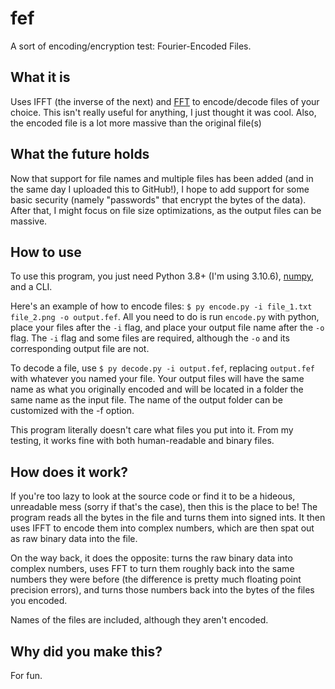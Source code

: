 # fef
A sort of encoding/encryption test: Fourier-Encoded Files.

## What it is
Uses IFFT (the inverse of the next) and [FFT](https://en.wikipedia.org/wiki/Fast_Fourier_transform) to encode/decode files of your choice. This isn't really useful for anything, I just thought it was cool. Also, the encoded file is a lot more massive than the original file(s)

## What the future holds
Now that support for file names and multiple files has been added (and in the same day I uploaded this to GitHub!), I hope to add support for some basic security (namely "passwords" that encrypt the bytes of the data). After that, I might focus on file size optimizations, as the output files can be massive.

## How to use
To use this program, you just need Python 3.8+ (I'm using 3.10.6), [numpy](https://numpy.org/), and a CLI.

Here's an example of how to encode files: `$ py encode.py -i file_1.txt file_2.png -o output.fef`. All you need to do is run `encode.py` with python, place your files after the `-i` flag, and place your output file name after the `-o` flag. The `-i` flag and some files are required, although the `-o` and its corresponding output file are not.

To decode a file, use `$ py decode.py -i output.fef`, replacing `output.fef` with whatever you named your file. Your output files will have the same name as what you originally encoded and will be located in a folder the same name as the input file. The name of the output folder can be customized with the -f option.

This program literally doesn't care what files you put into it. From my testing, it works fine with both human-readable and binary files.

## How does it work?
If you're too lazy to look at the source code or find it to be a hideous, unreadable mess (sorry if that's the case), then this is the place to be! The program reads all the bytes in the file and turns them into signed ints. It then uses IFFT to encode them into complex numbers, which are then spat out as raw binary data into the file.

On the way back, it does the opposite: turns the raw binary data into complex numbers, uses FFT to turn them roughly back into the same numbers they were before (the difference is pretty much floating point precision errors), and turns those numbers back into the bytes of the files you encoded.

Names of the files are included, although they aren't encoded.

## Why did you make this?
For fun.
